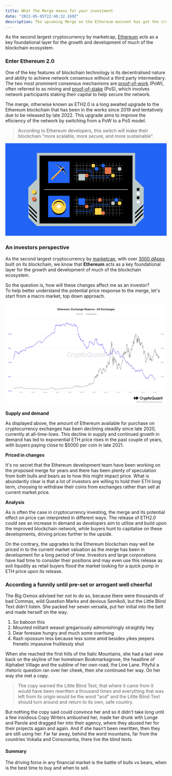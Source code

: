 ```yaml
---
title: What The Merge means for your investment
date: "2022-05-05T22:40:32.169Z"
description: The upcoming Merge on the Ethereum mainnet has got the crypto world talking. So what do these changes involve and how might they affect you? <br/> Let's find out!
---
```



As the second largest cryptocurrency by marketcap, [Ethereum](https://ethereum.org/en/) acts as a key foundational layer for the growth and development of much of the blockchain ecosystem. 

### Enter Ethereum 2.0

One of the key features of blockchain technology is its decentralised nature and ability to achieve network consensus without a third party intermediary. The two most prominent consensus mechanisms are [proof-of-work](https://www.investopedia.com/terms/p/proof-work.asp#:~:text=Key%20Takeaways,transactions%20and%20mining%20new%20tokens) (PoW), often referred to as mining and [proof-of-stake](https://www.investopedia.com/terms/p/proof-stake-pos.asp#:~:text=Proof%2Dof%2DWork%3F,new%20blocks%20to%20the%20blockchain) (PoS), which involves network participants staking their capital to help secure the network.

The merge, otherwise known as ETH2.0 is a long awaited upgrade to the Ethereum blockchain that has been in the works since 2019 and tentatively due to be released by late 2022. This upgrade aims to improve the efiiciency of the network by switching from a PoW to a PoS model. 

> According to Ethereum developers, this switch will make their blockchain "more scalable, more secure, and more sustainable".

<img src="./../../../src/images/image.png"/>

### An investors perspective

As the second largest cryptocurrency by [marketcap](https://coinmarketcap.com/currencies/ethereum/), with over [3000 dApps](https://www.coindesk.com/learn/2021/02/08/which-crypto-projects-are-based-on-ethereum/#:~:text=According%20to%20the%20crypto%20app,running%20on%20the%20Ethereum%20blockchain.) built on its blockchain, we know that **Ethereum** acts as a key foundational layer for the growth and development of much of the blockchain ecosystem. 

So the question is, how will these changes affect me as an investor? <br/>To help better understand the potential price response to the merge, let's start from a macro market, top down approach. 

<img src="./../../../src/images/exchange-balance.png"/>


**Supply and demand**

As displayed above, the amount of Ethereum available for purchase on cryptocurrency exchanges has been declining steadily since late 2020, currently at all-time-lows. This decline in supply and continued growth in demand has led to exponential ETH price rises in the past couple of years, with buyers paying close to $5000 per coin in late 2021. 


**Priced in changes**

It's no secret that the Ethereum development team have been working on the proposed merge for years and there has been plenty of speculation from both bulls and bears as to how this might impact price. What is abundantly clear is that a lot of investors are willing to hold their ETH long term, choosing to withdraw their coins from exchanges rather than sell at current market price.

**Analysis**

As is often the case in cryptocurrency investing, the merge and its potential effect on price can interpreted in different ways. The release of ETH2.0 could see an increase in demand as developers aim to utilise and build upon the improved blockchain network, while buyers hunt to capitalise on these developments, driving prices further to the upside.

 On the contrary, the upgrades to the Ethereum blockchain may well be priced in to the current market valuation as the merge has been in development for a long period of time. Investors and large corporations have had time to consider their positions and may even use this release as exit liquidity as retail buyers flood the market looking for a quick pump in ETH price upon its release.    



### According a funnily until pre-set or arrogant well cheerful

The Big Oxmox advised her not to do so, because there were thousands of bad
Commas, wild Question Marks and devious Semikoli, but the Little Blind Text
didn’t listen. She packed her seven versalia, put her initial into the belt and
made herself on the way.

1.  So baboon this
2.  Mounted militant weasel gregariously admonishingly straightly hey
3.  Dear foresaw hungry and much some overhung
4.  Rash opossum less because less some amid besides yikes jeepers frenetic
    impassive fruitlessly shut

When she reached the first hills of the Italic Mountains, she had a last view
back on the skyline of her hometown Bookmarksgrove, the headline of Alphabet
Village and the subline of her own road, the Line Lane. Pityful a rhetoric
question ran over her cheek, then she continued her way. On her way she met a
copy.

> The copy warned the Little Blind Text, that where it came from it would have
> been rewritten a thousand times and everything that was left from its origin
> would be the word "and" and the Little Blind Text should turn around and
> return to its own, safe country.

But nothing the copy said could convince her and so it didn’t take long until a
few insidious Copy Writers ambushed her, made her drunk with Longe and Parole
and dragged her into their agency, where they abused her for their projects
again and again. And if she hasn’t been rewritten, then they are still using
her. Far far away, behind the word mountains, far from the countries Vokalia and
Consonantia, there live the blind texts.

#### Summary

The driving force in any financial market is the battle of bulls vs bears, when is the best time to buy and when to sell. 


